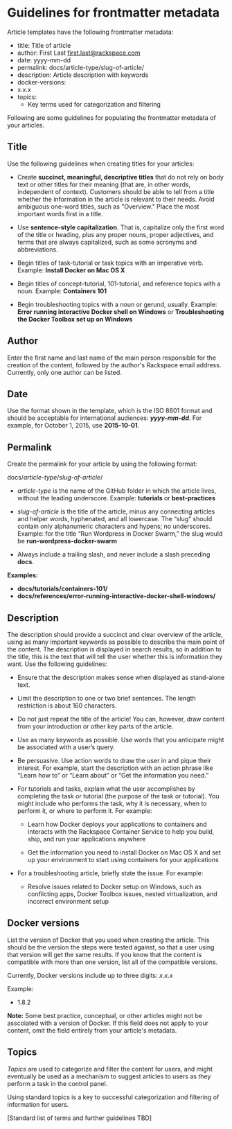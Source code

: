 # Guidelines for frontmatter metadata

Article templates have the following frontmatter metadata:

- title: Title of article
- author: First Last <first.last@rackspace.com> 
- date: yyyy-mm-dd
- permalink: docs/article-type/slug-of-article/
- description: Article description with keywords
- docker-versions:
 - x.x.x
- topics:
  - Key terms used for categorization and filtering  

Following are some guidelines for populating the frontmatter metadata of your articles.

## Title
Use the following guidelines when creating titles for your articles:

- Create **succinct, meaningful, descriptive titles** that do not rely on body text or other titles for their meaning (that are, in other words, independent of context). Customers should be able to tell from a title whether the information in the article is relevant to their needs. Avoid ambiguous one-word titles, such as "Overview." Place the most important words first in a title.

- Use **sentence-style capitalization**. That is, capitalize only the first word of the title or heading, plus any proper nouns, proper adjectives, and terms that are always capitalized, such as some acronyms and abbreviations.

- Begin titles of task-tutorial or task topics with an imperative verb. Example: **Install Docker on Mac OS X**

- Begin titles of concept-tutorial, 101-tutorial, and reference topics with a noun. Example: **Containers 101**

- Begin troubleshooting topics with a noun or gerund, usually. Example: **Error running interactive Docker shell on Windows** or **Troubleshooting the Docker Toolbox set up on Windows**

## Author
Enter the first name and last name of the main person responsible for the creation of the content, followed by the author's Rackspace email address. Currently, only one author can be listed.

## Date
Use the format shown in the template, which is the ISO 8601 format and should be acceptable for international audiences: ***yyyy-mm-dd***. For example, for October 1, 2015, use **2015-10-01**.

## Permalink
Create the permalink for your article by using the following format:

docs/*article-type*/*slug-of-article*/

- *article-type* is the name of the GitHub folder in which the article lives, without the leading underscore. Example: **tutorials** or **best-practices**

- *slug-of-article* is the title of the article, minus any connecting articles and helper words, hyphenated, and all lowercase. The “slug” should  contain only alphanumeric characters and hypens; no underscores. Example: for the title “Run Wordpress in Docker Swarm,” the slug would be **run-wordpress-docker-swarm**

- Always include a trailing slash, and never include a slash preceding **docs**.

**Examples:** 

- **docs/tutorials/containers-101/**
- **docs/references/error-running-interactive-docker-shell-windows/**

## Description

The description should provide a succinct and clear overview of the article, using as many important keywords as possible to describe the main point of the content. The description is displayed in search results, so in addition to the title, this is the text that will tell the user whether this is information they want. Use the following guidelines:

- Ensure that the description makes sense when displayed as stand-alone text.

- Limit the description to one or two brief sentences. The length restriction is about 160 characters. 

- Do not just repeat the title of the article! You can, however, draw content from your introduction or other key parts of the article. 

- Use as many keywords as possible. Use words that you anticipate might be associated with a user’s query.
 
- Be persuasive. Use action words to draw the user in and pique their interest. For example, start the description with an action phrase like “Learn how to” or “Learn about” or “Get the information you need.”

- For tutorials and tasks, explain what the user accomplishes by completing the task or tutorial (the purpose of the task or tutorial). You might include who performs the task, why it is necessary, when to perform it, or where to perform it. For example: 

  - Learn how Docker deploys your applications to containers and interacts with the Rackspace Container Service to help you build, ship, and run your applications anywhere

  - Get the information you need to install Docker on Mac OS X and set up your environment to start using containers for your applications

- For a troubleshooting article, briefly state the issue. For example:

  - Resolve issues related to Docker setup on Windows, such as conflicting apps, Docker Toolbox issues, nested virtualization, and incorrect environment setup

## Docker versions

List the version of Docker that you used when creating the article. This should be the version the steps were tested against, so that a user using that version will get the same results. If you know that the content is compatible with more than one version, list all of the compatible versions.  

Currently, Docker versions include up to three digits: *x*.*x*.*x*

Example: 

- 1.8.2

**Note:** Some best practice, conceptual, or other articles might not be asscoiated with a version of Docker. If this field does not apply to your content, omit the field entirely from your article's metadata. 

## Topics

*Topics* are used to categorize and filter the content for users, and might eventually be used as a mechanism to suggest articles to users as they perform a task in the control panel.  

Using standard topics is a key to successful categorization and filtering of information for users. 

[Standard list of terms and further guidelines TBD]
